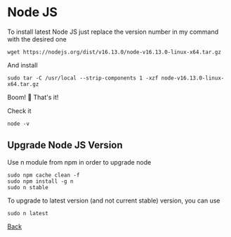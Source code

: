# Node JS

To install latest Node JS just replace the version number in my command with the desired one

```
wget https://nodejs.org/dist/v16.13.0/node-v16.13.0-linux-x64.tar.gz
```

And install

```
sudo tar -C /usr/local --strip-components 1 -xzf node-v16.13.0-linux-x64.tar.gz
```

Boom! 🎉 That's it! 

Check it 

```
node -v
```

## Upgrade Node JS Version

Use n module from npm in order to upgrade node

```
sudo npm cache clean -f
sudo npm install -g n
sudo n stable
```
To upgrade to latest version (and not current stable) version, you can use

```
sudo n latest
```

[Back](https://github.com/markxxv/webserver)
